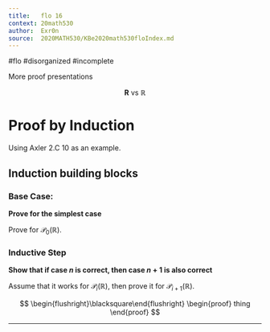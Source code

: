 ```yaml
---
title:   flo 16
context: 20math530
author:  Exr0n
source:  2020MATH530/KBe2020math530floIndex.md
---
```


#flo
#disorganized #incomplete

More proof presentations

$$
\mathbf{R} \text{ vs } \mathbb{R}
$$

# Proof by Induction
Using Axler 2.C 10 as an example.

## Induction building blocks

### Base Case:
**Prove for the simplest case**

Prove for $\mathcal{P}_0(\mathbb{R})$.

### Inductive Step
**Show that if case $n$ is correct, then case $n+1$ is also correct**

Assume that it works for $\mathcal{P}_i(\mathbb{R})$, then prove it for $\mathcal{P}_{i+1}(\mathbb{R})$.

$$
\begin{flushright}\blacksquare\end{flushright}
\begin{proof}
thing
\end{proof}
$$

---
